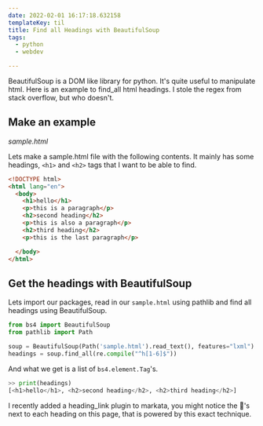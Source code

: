 ```yaml
---
date: 2022-02-01 16:17:18.632158
templateKey: til
title: Find all Headings with BeautifulSoup
tags:
  - python
  - webdev

---
```


BeautifulSoup is a DOM like library for python.  It's quite useful to
manipulate html.  Here is an example to find_all html headings.  I stole
the regex from stack overflow, but who doesn't.

## Make an example
_sample.html_

Lets make a sample.html file with the following contents.  It mainly has
some headings, `<h1>` and `<h2>` tags that I want to be able to find.

```html
<!DOCTYPE html>
<html lang="en">
  <body>
    <h1>hello</h1>
    <p>this is a paragraph</p>
    <h2>second heading</h2>
    <p>this is also a paragraph</p>
    <h2>third heading</h2>
    <p>this is the last paragraph</p>

  </body>
</html>
```

## Get the headings with BeautifulSoup

Lets import our packages, read in our `sample.html` using pathlib and find all
headings using BeautifulSoup.

```python
from bs4 import BeautifulSoup
from pathlib import Path

soup = BeautifulSoup(Path('sample.html').read_text(), features="lxml")
headings = soup.find_all(re.compile("^h[1-6]$"))
```

And what we get is a list of `bs4.element.Tag`'s.

```python
>> print(headings)
[<h1>hello</h1>, <h2>second heading</h2>, <h2>third heading</h2>]
```

I recently added a heading_link plugin to markata, you might notice the
🔗's next to each heading on this page, that is powered by this exact
technique.
